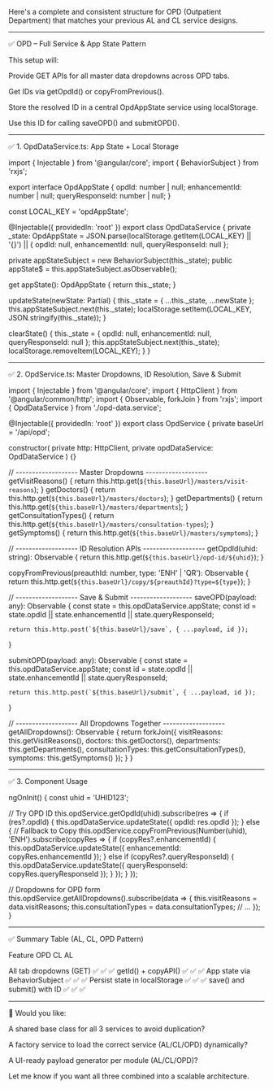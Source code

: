  Here's a complete and consistent structure for OPD (Outpatient Department) that matches your previous AL and CL service designs.


---

✅ OPD – Full Service & App State Pattern

This setup will:

Provide GET APIs for all master data dropdowns across OPD tabs.

Get IDs via getOpdId() or copyFromPrevious().

Store the resolved ID in a central OpdAppState service using localStorage.

Use this ID for calling saveOPD() and submitOPD().



---

✅ 1. OpdDataService.ts: App State + Local Storage

import { Injectable } from '@angular/core';
import { BehaviorSubject } from 'rxjs';

export interface OpdAppState {
  opdId: number | null;
  enhancementId: number | null;
  queryResponseId: number | null;
}

const LOCAL_KEY = 'opdAppState';

@Injectable({
  providedIn: 'root'
})
export class OpdDataService {
  private _state: OpdAppState = JSON.parse(localStorage.getItem(LOCAL_KEY) || '{}') || {
    opdId: null,
    enhancementId: null,
    queryResponseId: null
  };

  private appStateSubject = new BehaviorSubject<OpdAppState>(this._state);
  public appState$ = this.appStateSubject.asObservable();

  get appState(): OpdAppState {
    return this._state;
  }

  updateState(newState: Partial<OpdAppState>) {
    this._state = { ...this._state, ...newState };
    this.appStateSubject.next(this._state);
    localStorage.setItem(LOCAL_KEY, JSON.stringify(this._state));
  }

  clearState() {
    this._state = { opdId: null, enhancementId: null, queryResponseId: null };
    this.appStateSubject.next(this._state);
    localStorage.removeItem(LOCAL_KEY);
  }
}


---

✅ 2. OpdService.ts: Master Dropdowns, ID Resolution, Save & Submit

import { Injectable } from '@angular/core';
import { HttpClient } from '@angular/common/http';
import { Observable, forkJoin } from 'rxjs';
import { OpdDataService } from './opd-data.service';

@Injectable({
  providedIn: 'root'
})
export class OpdService {
  private baseUrl = '/api/opd';

  constructor(
    private http: HttpClient,
    private opdDataService: OpdDataService
  ) {}

  // ------------------- Master Dropdowns -------------------
  getVisitReasons() { return this.http.get(`${this.baseUrl}/masters/visit-reasons`); }
  getDoctors() { return this.http.get(`${this.baseUrl}/masters/doctors`); }
  getDepartments() { return this.http.get(`${this.baseUrl}/masters/departments`); }
  getConsultationTypes() { return this.http.get(`${this.baseUrl}/masters/consultation-types`); }
  getSymptoms() { return this.http.get(`${this.baseUrl}/masters/symptoms`); }

  // ------------------- ID Resolution APIs -------------------
  getOpdId(uhid: string): Observable<any> {
    return this.http.get(`${this.baseUrl}/opd-id/${uhid}`);
  }

  copyFromPrevious(preauthId: number, type: 'ENH' | 'QR'): Observable<any> {
    return this.http.get(`${this.baseUrl}/copy/${preauthId}?type=${type}`);
  }

  // ------------------- Save & Submit -------------------
  saveOPD(payload: any): Observable<any> {
    const state = this.opdDataService.appState;
    const id = state.opdId || state.enhancementId || state.queryResponseId;

    return this.http.post(`${this.baseUrl}/save`, { ...payload, id });
  }

  submitOPD(payload: any): Observable<any> {
    const state = this.opdDataService.appState;
    const id = state.opdId || state.enhancementId || state.queryResponseId;

    return this.http.post(`${this.baseUrl}/submit`, { ...payload, id });
  }

  // ------------------- All Dropdowns Together -------------------
  getAllDropdowns(): Observable<any> {
    return forkJoin({
      visitReasons: this.getVisitReasons(),
      doctors: this.getDoctors(),
      departments: this.getDepartments(),
      consultationTypes: this.getConsultationTypes(),
      symptoms: this.getSymptoms()
    });
  }
}


---

✅ 3. Component Usage

ngOnInit() {
  const uhid = 'UHID123';

  // Try OPD ID
  this.opdService.getOpdId(uhid).subscribe(res => {
    if (res?.opdId) {
      this.opdDataService.updateState({ opdId: res.opdId });
    } else {
      // Fallback to Copy
      this.opdService.copyFromPrevious(Number(uhid), 'ENH').subscribe(copyRes => {
        if (copyRes?.enhancementId) {
          this.opdDataService.updateState({ enhancementId: copyRes.enhancementId });
        } else if (copyRes?.queryResponseId) {
          this.opdDataService.updateState({ queryResponseId: copyRes.queryResponseId });
        }
      });
    }
  });

  // Dropdowns for OPD form
  this.opdService.getAllDropdowns().subscribe(data => {
    this.visitReasons = data.visitReasons;
    this.consultationTypes = data.consultationTypes;
    // ...
  });
}


---

✅ Summary Table (AL, CL, OPD Pattern)

Feature	OPD	CL	AL

All tab dropdowns (GET)	✅	✅	✅
getId() + copyAPI()	✅	✅	✅
App state via BehaviorSubject	✅	✅	✅
Persist state in localStorage	✅	✅	✅
save() and submit() with ID	✅	✅	✅



---

🔄 Would you like:

A shared base class for all 3 services to avoid duplication?

A factory service to load the correct service (AL/CL/OPD) dynamically?

A UI-ready payload generator per module (AL/CL/OPD)?


Let me know if you want all three combined into a scalable architecture.

